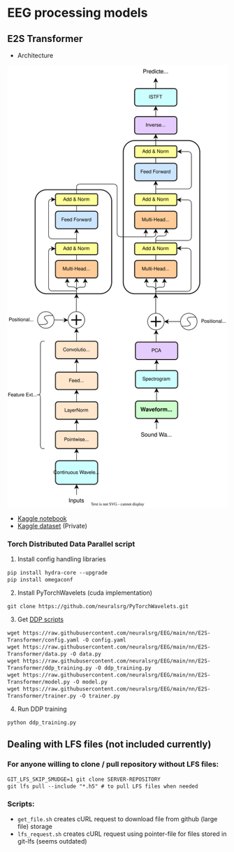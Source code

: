 # EEG processing models

## E2S Transformer
* Architecture

![Alt text](https://raw.githubusercontent.com/neuralsrg/EEG/main/images/e2s.svg)

* [Kaggle notebook](https://www.kaggle.com/code/neuralsrg/e2s-transformer)
* [Kaggle dataset](https://www.kaggle.com/datasets/mrgeodezik/internal-speech-recognition) (Private)

### Torch Distributed Data Parallel script
1. Install config handling libraries
```
pip install hydra-core --upgrade
pip install omegaconf
```
2. Install PyTorchWavelets (cuda implementation)
```
git clone https://github.com/neuralsrg/PyTorchWavelets.git
```
3. Get [DDP scripts](https://github.com/neuralsrg/EEG/tree/main/nn/E2S-Transformer/DDP)
```
wget https://raw.githubusercontent.com/neuralsrg/EEG/main/nn/E2S-Transformer/config.yaml -O config.yaml
wget https://raw.githubusercontent.com/neuralsrg/EEG/main/nn/E2S-Transformer/data.py -O data.py
wget https://raw.githubusercontent.com/neuralsrg/EEG/main/nn/E2S-Transformer/ddp_training.py -O ddp_training.py
wget https://raw.githubusercontent.com/neuralsrg/EEG/main/nn/E2S-Transformer/model.py -O model.py
wget https://raw.githubusercontent.com/neuralsrg/EEG/main/nn/E2S-Transformer/trainer.py -O trainer.py
```
4. Run DDP training
```
python ddp_training.py
```

## Dealing with LFS files (not included currently)
### For anyone willing to clone / pull repository without LFS files:
```
GIT_LFS_SKIP_SMUDGE=1 git clone SERVER-REPOSITORY
git lfs pull --include "*.h5" # to pull LFS files when needed
```

### Scripts:
* `get_file.sh` creates cURL request to download file from github (large file) storage
* `lfs_request.sh` creates cURL request using pointer-file for files stored in git-lfs (seems outdated)
